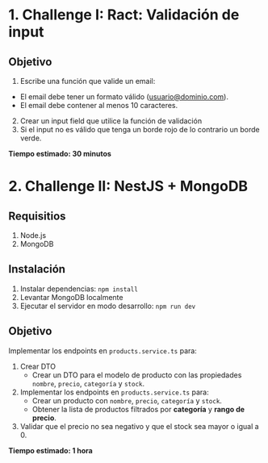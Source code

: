 
# 1. Challenge I: Ract: Validación de input

## Objetivo
1. Escribe una función que valide un email:
- El email debe tener un formato válido (usuario@dominio.com).
- El email debe contener al menos 10 caracteres.
2. Crear un input field que utilice la función de validación
3. Si el input no es válido que tenga un borde rojo de lo contrario un borde verde.

**Tiempo estimado: 30 minutos**

# 2. Challenge II: NestJS + MongoDB

## Requisitios
1. Node.js
2. MongoDB

## Instalación
1. Instalar dependencias: `npm install`
2. Levantar MongoDB localmente
3. Ejecutar el servidor en modo desarrollo: `npm run dev`

## Objetivo
Implementar los endpoints en `products.service.ts` para:
1. Crear DTO
   - Crear un DTO para el modelo de producto con las propiedades `nombre`, `precio`, `categoría` y `stock`.
2. Implementar los endpoints en `products.service.ts` para:
   - Crear un producto con `nombre`, `precio`, `categoría` y `stock`.
   - Obtener la lista de productos filtrados por **categoría** y **rango de precio**.
3. Validar que el precio no sea negativo y que el stock sea mayor o igual a 0.

**Tiempo estimado: 1 hora**
